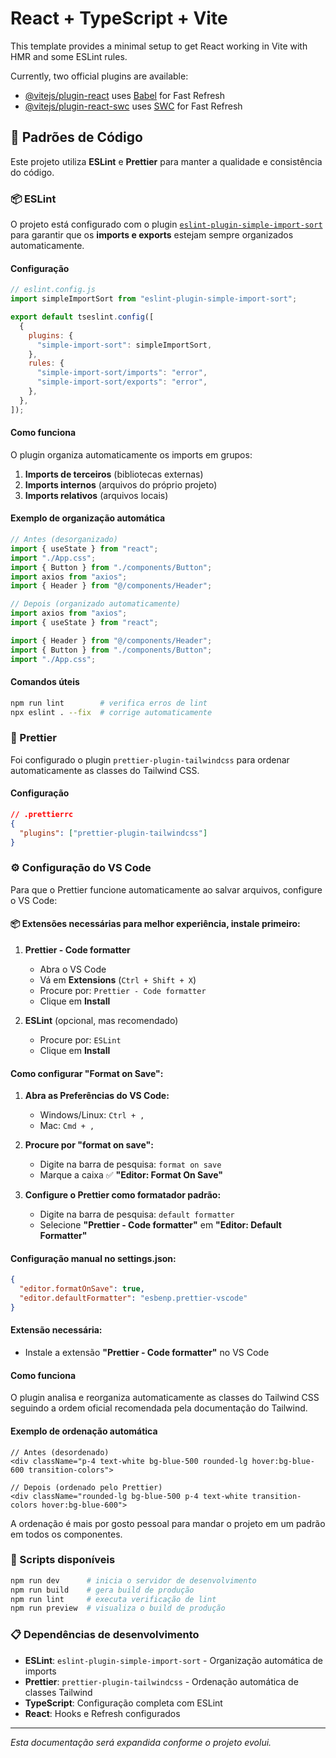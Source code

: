 # React + TypeScript + Vite

This template provides a minimal setup to get React working in Vite with HMR and some ESLint rules.

Currently, two official plugins are available:

- [@vitejs/plugin-react](https://github.com/vitejs/vite-plugin-react/blob/main/packages/plugin-react) uses [Babel](https://babeljs.io/) for Fast Refresh
- [@vitejs/plugin-react-swc](https://github.com/vitejs/vite-plugin-react/blob/main/packages/plugin-react-swc) uses [SWC](https://swc.rs/) for Fast Refresh

## 🧹 Padrões de Código

Este projeto utiliza **ESLint** e **Prettier** para manter a qualidade e consistência do código.

### 📦 ESLint

O projeto está configurado com o plugin [`eslint-plugin-simple-import-sort`](https://github.com/lydell/eslint-plugin-simple-import-sort) para garantir que os **imports e exports** estejam sempre organizados automaticamente.

#### Configuração

```javascript
// eslint.config.js
import simpleImportSort from "eslint-plugin-simple-import-sort";

export default tseslint.config([
  {
    plugins: {
      "simple-import-sort": simpleImportSort,
    },
    rules: {
      "simple-import-sort/imports": "error",
      "simple-import-sort/exports": "error",
    },
  },
]);
```

#### Como funciona

O plugin organiza automaticamente os imports em grupos:

1. **Imports de terceiros** (bibliotecas externas)
2. **Imports internos** (arquivos do próprio projeto)
3. **Imports relativos** (arquivos locais)

#### Exemplo de organização automática

```typescript
// Antes (desorganizado)
import { useState } from "react";
import "./App.css";
import { Button } from "./components/Button";
import axios from "axios";
import { Header } from "@/components/Header";

// Depois (organizado automaticamente)
import axios from "axios";
import { useState } from "react";

import { Header } from "@/components/Header";
import { Button } from "./components/Button";
import "./App.css";
```

#### Comandos úteis

```bash
npm run lint        # verifica erros de lint
npx eslint . --fix  # corrige automaticamente
```

### 🎨 Prettier

Foi configurado o plugin `prettier-plugin-tailwindcss` para ordenar automaticamente as classes do Tailwind CSS.

#### Configuração

```json
// .prettierrc
{
  "plugins": ["prettier-plugin-tailwindcss"]
}
```

### ⚙️ Configuração do VS Code

Para que o Prettier funcione automaticamente ao salvar arquivos, configure o VS Code:

#### 📦 Extensões necessárias para melhor experiência, instale primeiro:

1. **Prettier - Code formatter**
   - Abra o VS Code
   - Vá em **Extensions** (`Ctrl + Shift + X`)
   - Procure por: `Prettier - Code formatter`
   - Clique em **Install**

2. **ESLint** (opcional, mas recomendado)
   - Procure por: `ESLint`
   - Clique em **Install**

#### Como configurar "Format on Save":

1. **Abra as Preferências do VS Code:**
   - Windows/Linux: `Ctrl + ,`
   - Mac: `Cmd + ,`

2. **Procure por "format on save":**
   - Digite na barra de pesquisa: `format on save`
   - Marque a caixa ✅ **"Editor: Format On Save"**

3. **Configure o Prettier como formatador padrão:**
   - Digite na barra de pesquisa: `default formatter`
   - Selecione **"Prettier - Code formatter"** em **"Editor: Default Formatter"**

#### Configuração manual no settings.json:

```json
{
  "editor.formatOnSave": true,
  "editor.defaultFormatter": "esbenp.prettier-vscode"
}
```

#### Extensão necessária:

- Instale a extensão **"Prettier - Code formatter"** no VS Code

#### Como funciona

O plugin analisa e reorganiza automaticamente as classes do Tailwind CSS seguindo a ordem oficial recomendada pela documentação do Tailwind.

#### Exemplo de ordenação automática

```tsx
// Antes (desordenado)
<div className="p-4 text-white bg-blue-500 rounded-lg hover:bg-blue-600 transition-colors">

// Depois (ordenado pelo Prettier)
<div className="rounded-lg bg-blue-500 p-4 text-white transition-colors hover:bg-blue-600">
```

A ordenação é mais por gosto pessoal para mandar o projeto em um padrão em todos os componentes.

### 🔧 Scripts disponíveis

```bash
npm run dev      # inicia o servidor de desenvolvimento
npm run build    # gera build de produção
npm run lint     # executa verificação de lint
npm run preview  # visualiza o build de produção
```

### 📋 Dependências de desenvolvimento

- **ESLint**: `eslint-plugin-simple-import-sort` - Organização automática de imports
- **Prettier**: `prettier-plugin-tailwindcss` - Ordenação automática de classes Tailwind
- **TypeScript**: Configuração completa com ESLint
- **React**: Hooks e Refresh configurados

---

_Esta documentação será expandida conforme o projeto evolui._
